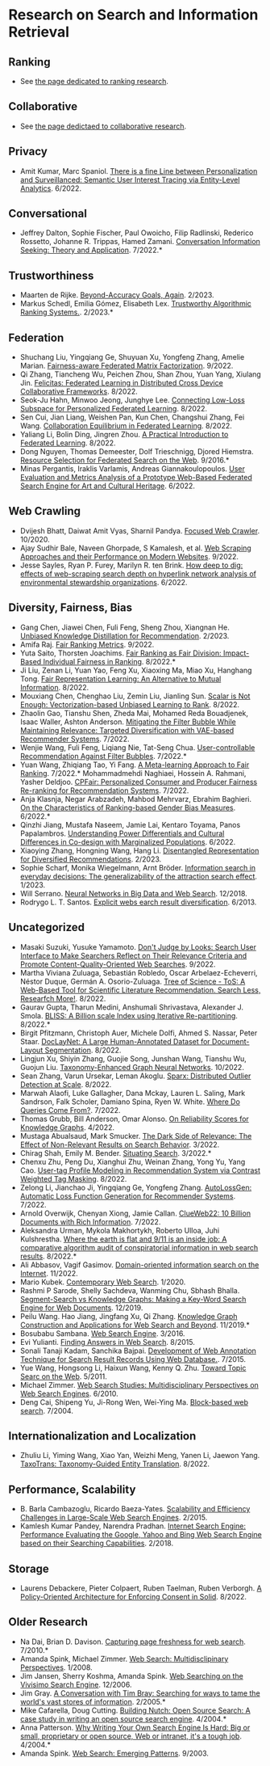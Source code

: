 # Research on Search and Information Retrieval

## Ranking
- See [the page dedicated to ranking research](ranking-research.md).

## Collaborative
- See [the page dedictaed to collaborative research](collaborative-research.md).

## Privacy
- Amit Kumar, Marc Spaniol. [There is a fine Line between Personalization and Surveillanced: Semantic User Interest Tracing via Entity-Level Analytics](https://dl.acm.org/doi/10.1145/3501247.3531592). 6/2022.

## Conversational
- Jeffrey Dalton, Sophie Fischer, Paul Owoicho, Filip Radlinski, Rederico Rossetto, Johanne R. Trippas, Hamed Zamani. [Conversation Information Seeking: Theory and Application](https://dl.acm.org/doi/10.1145/3477495.3532678). 7/2022.*

## Trustworthiness
- Maarten de Rijke. [Beyond-Accuracy Goals, Again](https://dl.acm.org/doi/10.1145/3539597.3572332). 2/2023.
- Markus Schedl, Emilia Gómez, Elisabeth Lex. [Trustworthy Algorithmic Ranking Systems.](https://dl.acm.org/doi/10.1145/3539597.3572723). 2/2023.*

## Federation
- Shuchang Liu, Yingqiang Ge, Shuyuan Xu, Yongfeng Zhang, Amelie Marian. [Fairness-aware Federated Matrix Factorization](https://dl.acm.org/doi/10.1145/3523227.3546771). 9/2022.
- Qi Zhang, Tiancheng Wu, Peichen Zhou, Shan Zhou, Yuan Yang, Xiulang Jin. [Felicitas: Federated Learning in Distributed Cross Device Collaborative Frameworks](https://dl.acm.org/doi/10.1145/3534678.3539039). 8/2022.
- Seok-Ju Hahn, Minwoo Jeong, Junghye Lee. [Connecting Low-Loss Subspace for Personalized Federated Learning](https://dl.acm.org/doi/10.1145/3534678.3539254). 8/2022.
- Sen Cui, Jian Liang, Weishen Pan, Kun Chen, Changshui Zhang, Fei Wang. [Collaboration Equilibrium in Federated Learning](https://dl.acm.org/doi/10.1145/3534678.3539237). 8/2022.
- Yaliang Li, Bolin Ding, Jingren Zhou. [A Practical Introduction to Federated Learning](https://dl.acm.org/doi/10.1145/3534678.3542631). 8/2022.
- Dong Nguyen, Thomas Demeester, Dolf Trieschnigg, Djored Hiemstra. [Resource Selection for Federated Search on the Web](https://www.researchgate.net/publication/308152481_Resource_Selection_for_Federated_Search_on_the_Web). 9/2016.*
- Minas Pergantis, Iraklis Varlamis, Andreas Giannakoulopoulos. [User Evaluation and Metrics Analysis of a Prototype Web-Based Federated Search Engine for Art and Cultural Heritage](https://www.researchgate.net/publication/361097561_User_Evaluation_and_Metrics_Analysis_of_a_Prototype_Web-Based_Federated_Search_Engine_for_Art_and_Cultural_Heritage). 6/2022.

## Web Crawling
- Dvijesh Bhatt, Daiwat Amit Vyas, Sharnil Pandya. [Focused Web Crawler](https://www.researchgate.net/publication/344579272_Focused_Web_Crawler). 10/2020.
- Ajay Sudhir Bale, Naveen Ghorpade, S Kamalesh, et al. [Web Scraping Approaches and their Performance on Modern Websites](https://www.researchgate.net/publication/363669276_Web_Scraping_Approaches_and_their_Performance_on_Modern_Websites). 9/2022.
- Jesse Sayles, Ryan P. Furey, Marilyn R. ten Brink. [How deep to dig: effects of web-scraping search depth on hyperlink network analysis of environmental stewardship organizations](https://www.researchgate.net/publication/361121252_How_deep_to_dig_effects_of_web-scraping_search_depth_on_hyperlink_network_analysis_of_environmental_stewardship_organizations). 6/2022.

## Diversity, Fairness, Bias
- Gang Chen, Jiawei Chen, Fuli Feng, Sheng Zhou, Xiangnan He. [Unbiased Knowledge Distillation for Recommendation](https://dl.acm.org/doi/10.1145/3539597.3570477). 2/2023.
- Amifa Raj. [Fair Ranking Metrics](https://dl.acm.org/doi/10.1145/3523227.3547430). 9/2022.
- Yuta Saito, Thorsten Joachims. [Fair Ranking as Fair Division: Impact-Based Individual Fairness in Ranking](https://dl.acm.org/doi/10.1145/3534678.3539353). 8/2022.*
- Ji Liu, Zenan Li, Yuan Yao, Feng Xu, Xiaoxing Ma, Miao Xu, Hanghang Tong. [Fair Representation Learning: An Alternative to Mutual Information](https://dl.acm.org/doi/10.1145/3534678.3539302). 8/2022.
- Mouxiang Chen, Chenghao Liu, Zemin Liu, Jianling Sun. [Scalar is Not Enough: Vectorization-based Unbiased Learning to Rank](https://dl.acm.org/doi/10.1145/3534678.3539468). 8/2022.
- Zhaolin Gao, Tianshu Shen, Zheda Mai, Mohamed Reda Bouadjenek, Isaac Waller, Ashton Anderson. [Mitigating the Filter Bubble While Maintaining Relevance: Targeted Diversification with VAE-based Recommender Systems](https://dl.acm.org/doi/10.1145/3477495.3531890). 7/2022.
- Wenjie Wang, Fuli Feng, Liqiang Nie, Tat-Seng Chua. [User-controllable Recommendation Against Filter Bubbles](https://dl.acm.org/doi/10.1145/3477495.3532075). 7/2022.*
- Yuan Wang, Zhiqiang Tao, Yi Fang. [A Meta-learning Approach to Fair Ranking](https://dl.acm.org/doi/10.1145/3477495.3531892). 7/2022.*
Mohammadmehdi Naghiaei, Hossein A. Rahmani, Yasher Deldjoo. [CPFair: Personalized Consumer and Producer Fairness Re-ranking for Recommendation Systems](https://dl.acm.org/doi/10.1145/3477495.3531959). 7/2022.
- Anja Klasnja, Negar Arabzadeh, Mahbod Mehrvarz, Ebrahim Baghieri. [On the Characteristics of Ranking-based Gender Bias Measures](https://dl.acm.org/doi/10.1145/3501247.3531540). 6/2022.*
- Qinzhi Jiang, Mustafa Naseem, Jamie Lai, Kentaro Toyama, Panos Papalambros. [Understanding Power Differentials and Cultural Differences in Co-design with Marginalized Populations](https://dl.acm.org/doi/10.1145/3530190.3534819). 6/2022.
- Xiaoying Zhang, Hongning Wang, Hang Li. [Disentangled Representation for Diversified Recommendations](https://dl.acm.org/doi/10.1145/3539597.3570389). 2/2023.
- Sophie Scharf, Monika Wiegelmann, Arnt Bröder. [Information search in everyday decisions: The generalizability of the attraction search effect](https://www.researchgate.net/publication/366827841_Information_search_in_everyday_decisions_The_generalizability_of_the_attraction_search_effect). 1/2023.
- Will Serrano. [Neural Networks in Big Data and Web Search](https://www.researchgate.net/publication/330028298_Neural_Networks_in_Big_Data_and_Web_Search). 12/2018.
- Rodrygo L. T. Santos. [Explicit webs earch result diversification](https://www.researchgate.net/publication/262272502_Explicit_web_search_result_diversification). 6/2013.

## Uncategorized
- Masaki Suzuki, Yusuke Yamamoto. [Don't Judge by Looks: Search User Interface to Make Searchers Reflect on Their Relevance Criteria and Promote Content-Quality-Oriented Web Searches](https://dl.acm.org/doi/10.1145/3524458.3547222). 9/2022.
- Martha Viviana Zuluaga, Sebastián Robledo, Oscar Arbelaez-Echeverri, Néstor Duque, Germán A. Osorio-Zuluaga. [Tree of Science - ToS: A Web-Based Tool for Scientific Literature Recommendation. Search Less, Researfch More!](https://www.researchgate.net/publication/362728432_Tree_of_Science_-_ToS_A_Web-Based_Tool_for_Scientific_Literature_Recommendation_Search_Less_Research_More). 8/2022.
- Gaurav Gupta, Tharun Medini, Anshumali Shrivastava, Alexander J. Smola. [BLISS: A Billion scale Index using Iterative Re-partitioning](https://dl.acm.org/doi/10.1145/3534678.3539414). 8/2022.*
- Birgit Pfitzmann, Christoph Auer, Michele Dolfi, Ahmed S. Nassar, Peter Staar. [DocLayNet: A Large Human-Annotated Dataset for Document-Layout Segmentation](https://dl.acm.org/doi/10.1145/3534678.3539043). 8/2022.
- Lingjun Xu, Shiyin Zhang, Guojie Song, Junshan Wang, Tianshu Wu, Guojun Liu. [Taxonomy-Enhanced Graph Neural Networks](https://dl.acm.org/doi/10.1145/3511808.3557467). 10/2022.
- Sean Zhang, Varun Ursekar, Leman Akoglu. [Sparx: Distributed Outlier Detection at Scale](https://dl.acm.org/doi/10.1145/3534678.3539076). 8/2022. 
- Marwah Alaofi, Luke Gallagher, Dana Mckay, Lauren L. Saling, Mark Sandrson, Falk Scholer, Damiano Spina, Ryen W. White. [Where Do Queries Come From?](https://dl.acm.org/doi/10.1145/3477495.3531711). 7/2022.
- Thomas Grubb, Bill Anderson, Omar Alonso. [On Reliability Scores for Knowledge Graphs](https://dl.acm.org/doi/10.1145/3487553.3524212). 4/2022.
- Mustaga Abualsaud, Mark Smucker. [The Dark Side of Relevance: The Effect of Non-Relevant Results on Search Behavior](https://dl.acm.org/doi/10.1145/3498366.3505770). 3/2022.
- Chirag Shah, Emily M. Bender. [Situating Search](https://dl.acm.org/doi/10.1145/3498366.3505816). 3/2022.*
- Chenxu Zhu, Peng Du, Xianghui Zhu, Weinan Zhang, Yong Yu, Yang Cao. [User-tag Profile Modeling in Recommendation System via Contrast Weighted Tag Masking](https://dl.acm.org/doi/10.1145/3534678.3539102). 8/2022.
- Zelong Li, Jianchao Ji, Yingqiang Ge, Yongfeng Zhang. [AutoLossGen: Automatic Loss Function Generation for Recommender Systems](https://dl.acm.org/doi/10.1145/3477495.3531941). 7/2022.
- Arnold Overwijk, Chenyan Xiong, Jamie Callan. [ClueWeb22: 10 Billion Documents with Rich Information](https://dl.acm.org/doi/10.1145/3477495.3536321). 7/2022.
- Aleksandra Urman, Mykola Makhortykh, Roberto Ulloa, Juhi Kulshrestha. [Where the earth is flat and 9/11 is an inside job: A comparative algorithm audit of conspiratorial information in web search results](https://www.researchgate.net/publication/361863464_Where_the_earth_is_flat_and_911_is_an_inside_job_A_comparative_algorithm_audit_of_conspiratorial_information_in_web_search_results). 8/2022.*
- Ali Abbasov, Vagif Gasimov. [Domain-oriented information search on the Internet](https://www.researchgate.net/publication/367004891_Domain-oriented_information_search_on_the_Internet). 11/2022.
- Mario Kubek. [Contemporary Web Search](https://www.researchgate.net/publication/333931478_Contemporary_Web_Search). 1/2020.
- Rashmi P Sarode, Shelly Sachdeva, Wanming Chu, Sbhash Bhalla. [Segment-Search vs Knowledge Graphs: Making a Key-Word Search Engine for Web Documents](https://www.researchgate.net/publication/337923115_Segment-Search_vs_Knowledge_Graphs_Making_a_Key-Word_Search_Engine_for_Web_Documents). 12/2019.
- Peilu Wang. Hao Jiang, Jingfang Xu, Qi Zhang. [Knowledge Graph Construction and Applications for Web Search and Beyond](https://www.researchgate.net/publication/336978553_Knowledge_Graph_Construction_and_Applications_for_Web_Search_and_Beyond). 11/2019.*
- Bosubabu Sambana. [Web Search Engine](https://www.researchgate.net/publication/336265320_Web_Search_Engine). 3/2016.
- Evi Yulianti. [Finding Answers in Web Search](https://www.researchgate.net/publication/283659235_Finding_Answers_in_Web_Search). 8/2015.
- Sonali Tanaji Kadam, Sanchika Bajpai. [Development of Web Annotation Technique for Search Result Records Using Web Database.](https://www.researchgate.net/publication/283779983_Development_of_Web_Annotation_Technique_for_Search_Result_Records_Using_Web_Database). 7/2015.
- Yue Wang, Hongsong Li, Haixun Wang, Kenny Q. Zhu. [Toward Topic Searc on the Web](https://www.researchgate.net/publication/255563891_Toward_Topic_Search_on_the_Web). 5/2011.
- Michael Zimmer. [Web Search Studies: Multidisciplinary Perspectives on Web Search Engines](https://www.researchgate.net/publication/226672921_Web_Search_Studies_Multidisciplinary_Perspectives_on_Web_Search_Engines). 6/2010.
- Deng Cai, Shipeng Yu, Ji-Rong Wen, Wei-Ying Ma. [Block-based web search](https://www.researchgate.net/publication/221301159_Block-based_web_search). 7/2004.

## Internationalization and Localization
- Zhuliu Li, Yiming Wang, Xiao Yan, Weizhi Meng, Yanen Li, Jaewon Yang. [TaxoTrans: Taxonomy-Guided Entity Translation](https://dl.acm.org/doi/10.1145/3534678.3539188). 8/2022.

## Performance, Scalability
- B. Barla Cambazoglu, Ricardo Baeza-Yates. [Scalability and Efficiency Challenges in Large-Scale Web Search Engines](https://dl.acm.org/doi/10.1145/2684822.2697039). 2/2015.
- Kamlesh Kumar Pandey, Narendra Pradhan. [Internet Search Engine: Performance Evaluating the Google, Yahoo and Bing Web Search Engine based on their Searching Capabilities](https://www.researchgate.net/publication/324482784_Internet_Search_Engine_Performance_Evaluating_the_Google_Yahoo_and_Bing_Web_Search_Engine_based_on_their_Searching_Capabilities). 2/2018.

## Storage
- Laurens Debackere, Pieter Colpaert, Ruben Taelman, Ruben Verborgh. [A Policy-Oriented Architecture for Enforcing Consent in Solid](https://dl.acm.org/doi/10.1145/3487553.3524630). 8/2022.

## Older Research
- Na Dai, Brian D. Davison. [Capturing page freshness for web search](https://dl.acm.org/doi/10.1145/1835449.1835658). 7/2010.*
- Amanda Spink, Michael Zimmer. [Web Search: Multidisclipinary Perspectives](https://www.researchgate.net/publication/321614743_Web_Search_Multidisciplinary_Perspectives). 1/2008.
- Jim Jansen, Sherry Koshma, Amanda Spink. [Web Searching on the Vivisimo Search Engine](https://www.researchgate.net/publication/27479615_Web_Searching_on_the_Vivisimo_Search_Engine). 12/2006.
- Jim Gray. [A Conversation with Tim Bray: Searching for ways to tame the world's vast stores of information](https://dl.acm.org/doi/10.1145/1046931.1046941). 2/2005.*
- Mike Cafarella, Doug Cutting. [Building Nutch: Open Source Search: A case study in writing an open source search engine](https://dl.acm.org/doi/10.1145/988392.988408). 4/2004.*
- Anna Patterson. [Why Writing Your Own Search Engine Is Hard: Big or small, proprietary or open source, Web or intranet, it's a tough job](https://dl.acm.org/doi/10.1145/988392.988407). 4/2004.*
- Amanda Spink. [Web Search: Emerging Patterns](https://www.researchgate.net/publication/32962078_Web_Search_Emerging_Patterns). 9/2003.